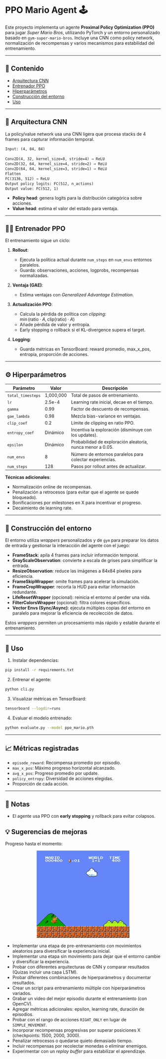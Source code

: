 # PPO Mario Agent 🕹️

Este proyecto implementa un agente **Proximal Policy Optimization (PPO)** para jugar *Super Mario Bros*, utilizando PyTorch y un entorno personalizado basado en `gym-super-mario-bros`. Incluye una CNN como policy network, normalización de recompensas y varios mecanismos para estabilidad del entrenamiento.

---

## 📜 Contenido

- [Arquitectura CNN](#arquitectura-cnn)
- [Entrenador PPO](#entrenador-ppo)
- [Hiperparámetros](#hiperparámetros)
- [Construcción del entorno](#construcción-del-entorno)
- [Uso](#uso)

---

## 🧠 Arquitectura CNN

La policy/value network usa una CNN ligera que procesa stacks de 4 frames para capturar información temporal.

```
Input: (4, 84, 84)

Conv2D(4, 32, kernel_size=8, stride=4) → ReLU
Conv2D(32, 64, kernel_size=4, stride=2) → ReLU
Conv2D(64, 64, kernel_size=3, stride=1) → ReLU
Flatten
FC(3136, 512) → ReLU
Output policy logits: FC(512, n_actions)
Output value: FC(512, 1)
```

- **Policy head**: genera logits para la distribución categórica sobre acciones.
- **Value head**: estima el valor del estado para ventaja.

---

## 🏋️‍♂️ Entrenador PPO

El entrenamiento sigue un ciclo:

1. **Rollout**:

   - Ejecuta la política actual durante `num_steps` en `num_envs` entornos paralelos.
   - Guarda: observaciones, acciones, logprobs, recompensas normalizadas.

2. **Ventaja (GAE)**:

   - Estima ventajas con *Generalized Advantage Estimation*.

3. **Actualización PPO**:

   - Calcula la pérdida de política con *clipping*:  
$\min(\text{ratio} \cdot A, \text{clip}(\text{ratio}) \cdot A)$
   - Añade pérdida de valor y entropía.
   - Early stopping o rollback si el KL-divergence supera el target.

4. **Logging**:

   - Guarda métricas en TensorBoard: reward promedio, max\_x\_pos, entropía, proporción de acciones.

---

## ⚙️ Hiperparámetros

| Parámetro         | Valor     | Descripción                                                |
| ----------------- | --------- | ---------------------------------------------------------- |
| `total_timesteps` | 1,000,000 | Total de pasos de entrenamiento.                           |
| `lr`              | 2.5e-4    | Learning rate inicial, decae en el tiempo.                 |
| `gamma`           | 0.99      | Factor de descuento de recompensas.                        |
| `gae_lambda`      | 0.98      | Mezcla bias-variance en ventajas.                          |
| `clip_coef`       | 0.2       | Límite de clipping en ratio PPO.                           |
| `entropy_coef`    | Dinámico  | Incentiva la exploración (disminuye con los updates).      |
| `epsilon`         | Dinámico  | Probabilidad de exploración aleatoria, nunca menor a 0.05. |
| `num_envs`        | 8         | Número de entornos paralelos para colectar experiencias.   |
| `num_steps`       | 128       | Pasos por rollout antes de actualizar.                     |

**Técnicas adicionales**:

- Normalización online de recompensas.
- Penalización a retrocesos (para evitar que el agente se quede bloqueado).
- Bonificaciones por milestones en X para incentivar el progreso.
- Decaimiento de learning rate.

---

## 🌱 Construcción del entorno

El entorno utiliza *wrappers* personalizados y de `gym` para preparar los datos de entrada y gestionar la interacción del agente con el juego:

- **FrameStack**: apila 4 frames para incluir información temporal.
- **GrayScaleObservation**: convierte a escala de grises para simplificar la entrada.
- **ResizeObservation**: reduce las imágenes a 84x84 píxeles para eficiencia.
- **FrameSkipWrapper**: omite frames para acelerar la simulación.
- **FrameCropWrapper**: recorta la HUD para evitar información redundante.
- **LifeResetWrapper** (opcional): reinicia el entorno al perder una vida.
- **FilterColorsWrapper** (opcional): filtra colores específicos.
- **Vector Envs (Sync/Async)**: ejecuta múltiples copias del entorno en paralelo para mejorar la eficiencia de recolección de datos.

Estos *wrappers* permiten un procesamiento más rápido y estable durante el entrenamiento.

---

## 🚀 Uso

1. Instalar dependencias:

```bash
pip install -r requirements.txt
```

2. Entrenar el agente:

```bash
python cli.py
```

3. Visualizar métricas en TensorBoard:

```bash
tensorboard --logdir=runs
```

4. Evaluar el modelo entrenado:

```bash
python evaluate.py --model ppo_mario.pth
```

---

## 📈 Métricas registradas

- `episode_reward`: Recompensa promedio por episodio.
- `max_x_pos`: Máximo progreso horizontal alcanzado.
- `avg_x_pos`: Progreso promedio por update.
- `policy_entropy`: Diversidad de acciones elegidas.
- Proporción de cada acción.

---

## 📌 Notas

- El agente usa PPO con **early stopping** y rollback para evitar colapsos.


## 💡 Sugerencias de mejoras

Progreso hasta el momento:
<center>
     <img src="figs/ProgresoOptimized.gif" alt="Progreso del agente" width="300" float="center">
</center>

- Implementar una etapa de pre-entrenamiento con movimientos aleatorios para diversificar la experiencia inicial.
- Implementar una etapa sin movimiento para dejar que el entorno cambie y diversificar la experiencia.
- Probar con diferentes arquitecturas de CNN y comparar resultados (Quizas incluir una capa LSTM).
- Probar diferentes combinaciones de hiperparámetros y documentar resultados.
- Crear un script para entrenamiento múltiple con hiperparámetros variados.
- Grabar un video del mejor episodio durante el entrenamiento (con OpenCV).
- Agregar métricas adicionales: epsilon, learning rate, duración de episodios.
- Probar con el rango de acciones `RIGHT_ONLY` en lugar de `SIMPLE_MOVEMENT`.
- Incorporar recompensas progresivas por superar posiciones X (checkpoints: 1500, 2000, 3000).
- Penalizar retrocesos o quedarse quieto demasiado tiempo.
- Incluir recompensas por recolectar monedas o eliminar enemigos.
- Experimentar con un *replay buffer* para estabilizar el aprendizaje.